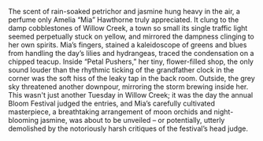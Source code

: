 The scent of rain-soaked petrichor and jasmine hung heavy in the air, a perfume only Amelia “Mia” Hawthorne truly appreciated.  It clung to the damp cobblestones of Willow Creek, a town so small its single traffic light seemed perpetually stuck on yellow, and mirrored the dampness clinging to her own spirits.  Mia’s fingers, stained a kaleidoscope of greens and blues from handling the day’s lilies and hydrangeas, traced the condensation on a chipped teacup.  Inside “Petal Pushers,” her tiny, flower-filled shop, the only sound louder than the rhythmic ticking of the grandfather clock in the corner was the soft hiss of the leaky tap in the back room.  Outside, the grey sky threatened another downpour, mirroring the storm brewing inside her.  This wasn't just another Tuesday in Willow Creek; it was the day the annual Bloom Festival judged the entries, and Mia’s carefully cultivated masterpiece, a breathtaking arrangement of moon orchids and night-blooming jasmine, was about to be unveiled – or potentially, utterly demolished by the notoriously harsh critiques of the festival’s head judge.
